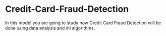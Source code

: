 # Credit-Card-Fraud-Detection
In this model you are going to study  how  Credit Card Fraud Detection will be done using data analysis and ml algorithms.
